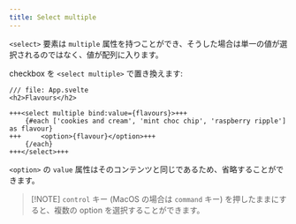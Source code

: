 ```yaml
---
title: Select multiple
---
```


`<select>` 要素は `multiple` 属性を持つことができ、そうした場合は単一の値が選択されるのではなく、値が配列に入ります。

checkbox を `<select multiple>` で置き換えます:

```svelte
/// file: App.svelte
<h2>Flavours</h2>

+++<select multiple bind:value={flavours}>+++
	{#each ['cookies and cream', 'mint choc chip', 'raspberry ripple'] as flavour}
+++		<option>{flavour}</option>+++
	{/each}
+++</select>+++
```

`<option>` の `value` 属性はそのコンテンツと同じであるため、省略することができます。

> [!NOTE] `control` キー (MacOS の場合は `command` キー) を押したままにすると、複数の option を選択することができます。
